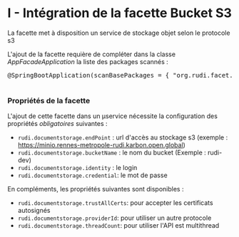 # I - Intégration de la facette Bucket S3

La facette met à disposition un service de stockage objet selon le protocole s3

L'ajout de la facette requière de compléter dans la classe _AppFacadeApplication_ la liste des packages scannés :

<pre>
@SpringBootApplication(scanBasePackages = { "org.rudi.facet.buckets3" ...})

</pre>

### Propriétés de la facette

L'ajout de cette facette dans un µservice nécessite la configuration des propriétés _obligatoires_ suivantes :


* `rudi.documentstorage.endPoint` : url d'accès au stockage s3 (exemple : https://minio.rennes-metropole-rudi.karbon.open.global)
* `rudi.documentstorage.bucketName` : le nom du bucket (Exemple : rudi-dev)
* `rudi.documentstorage.identity` : le login 
* `rudi.documentstorage.credential`: le mot de passe

En compléments, les propriétés suivantes sont disponibles :

* `rudi.documentstorage.trustAllCerts`: pour accepter les certificats autosignés
* `rudi.documentstorage.providerId`: pour utiliser un autre protocole
* `rudi.documentstorage.threadCount`: pour utiliser l'API est multithread
